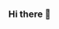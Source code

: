 ### Hi there 👋

<!--
**FilosoDev/FilosoDev** is a ✨ _special_ ✨ repository because its `README.md` (this file) appears on your GitHub profile.

Here are some ideas to get you started:

- 🔭 Atualmente estou trabalhando como professor na Supervisão de Educação Online - SENAI [https://github.com/senaidev-ead/]
- 🌱 Atualmente estou aprendendo C#, JAVA, PHP entre outras várias linguagens de programmação. :)
- 👯 I’m looking to collaborate on ...
- 🤔 I’m looking for help with ...
- 💬 Ask me about ...
- 📫 How to reach me: ...
- 😄 Pronouns: ...
- ⚡ Fun fact: ...
-->

